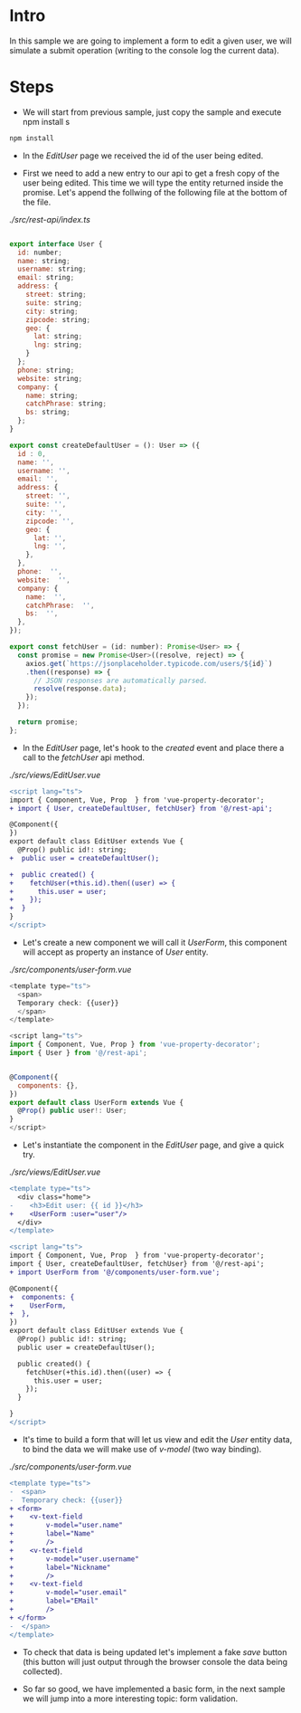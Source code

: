 # Intro

In this sample we are going to implement a form to edit a given user, we will
simulate a submit operation (writing to the console log the current data).

# Steps

- We will start from previous sample, just copy the sample and execute npm install
s
```bash
npm install
```

- In the _EditUser_ page we received the id of the user being edited.

- First we need to add a new entry to our api to get a fresh copy of 
the user being edited. This time we will type the entity returned inside the promise. Let's append the follwing of the following file at the bottom of the file.

_./src/rest-api/index.ts_

```javascript

export interface User {
  id: number;
  name: string;
  username: string;
  email: string;
  address: {
    street: string;
    suite: string;
    city: string;
    zipcode: string;
    geo: {
      lat: string;
      lng: string;
    }
  };
  phone: string;
  website: string;
  company: {
    name: string;
    catchPhrase: string;
    bs: string;
  };
}

export const createDefaultUser = (): User => ({
  id : 0,
  name: '',
  username: '',
  email: '',
  address: {
    street: '',
    suite: '',
    city: '',
    zipcode: '',
    geo: {
      lat: '',
      lng: '',
    },
  },
  phone:  '',
  website:  '',
  company: {
    name:  '',
    catchPhrase:  '',
    bs:  '',
  },
});

export const fetchUser = (id: number): Promise<User> => {
  const promise = new Promise<User>((resolve, reject) => {
    axios.get(`https://jsonplaceholder.typicode.com/users/${id}`)
    .then((response) => {
      // JSON responses are automatically parsed.
      resolve(response.data);
    });
  });

  return promise;
};
```

- In the _EditUser_ page, let's hook to the _created_ event and 
place there a call to the _fetchUser_ api method.

_./src/views/EditUser.vue_

```diff
<script lang="ts">
import { Component, Vue, Prop  } from 'vue-property-decorator';
+ import { User, createDefaultUser, fetchUser} from '@/rest-api';

@Component({
})
export default class EditUser extends Vue {
  @Prop() public id!: string;
+  public user = createDefaultUser();

+  public created() {
+    fetchUser(+this.id).then((user) => {
+      this.user = user;
+    });
+  }
}
</script>
```

- Let's create a new component we will call it _UserForm_, this component will accept as property an instance of _User_ entity.

_./src/components/user-form.vue_

```javascript
<template type="ts">
  <span>
  Temporary check: {{user}}
  </span>
</template>

<script lang="ts">
import { Component, Vue, Prop } from 'vue-property-decorator';
import { User } from '@/rest-api';


@Component({
  components: {},
})
export default class UserForm extends Vue {
  @Prop() public user!: User;
}
</script>
```

- Let's instantiate the component in the _EditUser_ page, and give a quick try.

_./src/views/EditUser.vue_

```diff
<template type="ts">
  <div class="home">
-    <h3>Edit user: {{ id }}</h3>
+    <UserForm :user="user"/>
  </div>
</template>

<script lang="ts">
import { Component, Vue, Prop  } from 'vue-property-decorator';
import { User, createDefaultUser, fetchUser} from '@/rest-api';
+ import UserForm from '@/components/user-form.vue';

@Component({
+  components: {
+    UserForm,
+  },
})
export default class EditUser extends Vue {
  @Prop() public id!: string;
  public user = createDefaultUser();

  public created() {
    fetchUser(+this.id).then((user) => {
      this.user = user;
    });
  }

}
</script>
```

- It's time to build a form that will let us view and edit the _User_ entity data,
to bind the data we will make use of _v-model_ (two way binding).

_./src/components/user-form.vue_

```diff
<template type="ts">
-  <span>
-  Temporary check: {{user}}
+ <form>
+    <v-text-field
+        v-model="user.name"
+        label="Name"
+        />
+    <v-text-field
+        v-model="user.username"
+        label="Nickname"
+        />
+    <v-text-field
+        v-model="user.email"
+        label="EMail"
+        />
+ </form>
-  </span>
</template>
```

- To check that data is being updated let's implement a fake _save_ button (this
button will just output through the browser console the data being collected).

- So far so good, we have implemented a basic form, in the next sample we will jump
into a more interesting topic: form validation.